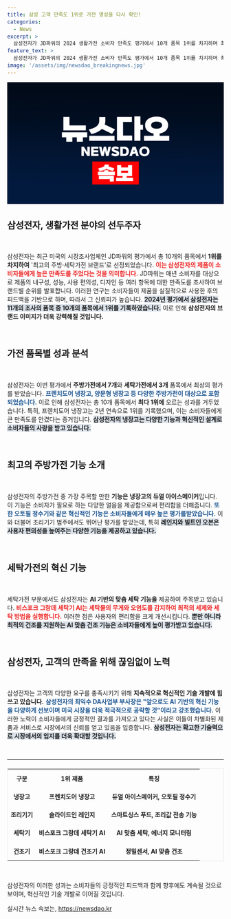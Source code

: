 ```yaml
---
title: 삼성 고객 만족도 1위로 가전 명성을 다시 확인!
categories:
  - News
excerpt: >
  삼성전자가 JD파워의 2024 생활가전 소비자 만족도 평가에서 10개 품목 1위를 차지하며 최고의 주방·세탁가전 브랜드로 선정됐다. 매년 소비자들의 높은 만족도를 이끌어낸 삼성 가전의 혁신과 기술에 주목해보세요!
feature_text: >
  삼성전자가 JD파워의 2024 생활가전 소비자 만족도 평가에서 10개 품목 1위를 차지하며 최고의 주방·세탁가전 브랜드로 선정됐다. 매년 소비자들의 높은 만족도를 이끌어낸 삼성 가전의 혁신과 기술에 주목해보세요!
image: '/assets/img/newsdao_breakingnews.jpg'
---
```


<p><img src="/assets/img/newsdao_breakingnews.jpg" alt="ontimetimes 속보" /></p>

<h2 data-ke-size="size26">삼성전자, 생활가전 분야의 선두주자</h2>

<p data-ke-size="size16">&nbsp;</p>

<p>삼성전자는 최근 미국의 시장조사업체인 JD파워의 평가에서 총 10개의 품목에서 <strong>1위를 차지하여</strong> '최고의 주방·세탁가전 브랜드'로 선정되었습니다. <b><span style="color: #ee2323;">이는 삼성전자의 제품이 소비자들에게 높은 만족도를 주었다는 것을 의미합니다.</span></b> JD파워는 매년 소비자를 대상으로 제품의 내구성, 성능, 사용 편의성, 디자인 등 여러 항목에 대한 만족도를 조사하여 브랜드별 순위를 발표합니다. 이러한 연구는 소비자들이 제품을 실질적으로 사용한 후의 피드백을 기반으로 하며, 따라서 그 신뢰피가 높습니다. <b><span style="background-color: #21538527;">2024년 평가에서 삼성전자는 11개의 조사의 품목 중 10개의 품목에서 1위를 기록하였습니다.</span></b> 이로 인해 <strong>삼성전자의 브랜드 이미지가 더욱 강력해질 것입니다.</strong></p>

<p data-ke-size="size16">&nbsp;</p>

<h2 data-ke-size="size26">가전 품목별 성과 분석</h2>

<p data-ke-size="size16">&nbsp;</p>

<p>삼성전자는 이번 평가에서 <strong>주방가전에서 7개</strong>와 <strong>세탁가전에서 3개</strong> 품목에서 최상의 평가를 받았습니다. <b><span style="color: #1a5490;">프렌치도어 냉장고, 양문형 냉장고 등 다양한 주방가전이 대상으로 포함되었습니다.</span></b> 이로 인해 삼성전자는 총 10개 품목에서 <strong>최다 1위에</strong> 오르는 성과를 거두었습니다. 특히, 프렌치도어 냉장고는 2년 연속으로 1위를 기록했으며, 이는 소비자들에게 큰 만족도를 안겼다는 증거입니다. <b><span style="background-color: #21538527;">삼성전자의 냉장고는 다양한 기능과 혁신적인 설계로 소비자들의 사랑을 받고 있습니다.</span></b></p>

<p data-ke-size="size16">&nbsp;</p>

<h2 data-ke-size="size26">최고의 주방가전 기능 소개</h2>

<p data-ke-size="size16">&nbsp;</p>

<p>삼성전자의 주방가전 중 가장 주목할 만한 <strong>기능은 냉장고의 듀얼 아이스메이커</strong>입니다. 이 기능은 소비자가 필요로 하는 다양한 얼음을 제공함으로써 편리함을 더해줍니다. <b><span style="color: #1a5490;">또한 오토필 정수기와 같은 혁신적인 기능은 소비자들에게 매우 높은 평가를받았습니다.</span></b> 이와 더불어 조리기기 범주에서도 뛰어난 평가를 받았는데, 특히 <b><span style="background-color: #21538527;">레인지와 빌트인 오븐은 사용자 편의성을 높여주는 다양한 기능을 제공하고 있습니다.</span></b> </p>

<p data-ke-size="size16">&nbsp;</p>

<h2 data-ke-size="size26">세탁가전의 혁신 기능</h2>

<p data-ke-size="size16">&nbsp;</p>

<p>세탁가전 부문에서도 삼성전자는 <strong>AI 기반의 맞춤 세탁 기능을</strong> 제공하여 주목받고 있습니다. <b><span style="color: #ee2323;">비스포크 그랑데 세탁기 AI는 세탁물의 무게와 오염도를 감지하여 최적의 세제와 세탁 방법을 실행합니다.</span></b> 이러한 점은 사용자의 편리함을 크게 개선시킵니다. <b><span style="background-color: #21538527;">뿐만 아니라 최적의 건조를 지원하는 AI 맞춤 건조 기능은 소비자들에게 높이 평가받고 있습니다.</span></b> </p>

<p data-ke-size="size16">&nbsp;</p>

<h2 data-ke-size="size26">삼성전자, 고객의 만족을 위해 끊임없이 노력</h2>

<p data-ke-size="size16">&nbsp;</p>

<p>삼성전자는 고객의 다양한 요구를 충족시키기 위해 <strong>지속적으로 혁신적인 기술 개발에 힘쓰고 있습니다.</strong> <b><span style="color: #1a5490;">삼성전자의 최익수 DA사업부 부사장은 "앞으로도 AI 기반의 혁신 기능을 다양하게 선보이며 미국 시장을 더욱 적극적으로 공략할 것"이라고 강조했습니다.</span></b> 이러한 노력이 소비자들에게 긍정적인 결과를 가져오고 있다는 사실은 이들이 차별화된 제품과 서비스로 시장에서의 신뢰를 얻고 있음을 입증합니다. <b><span style="background-color: #21538527;">삼성전자는 확고한 기술력으로 시장에서의 입지를 더욱 확대할 것입니다.</span></b></p>

<p data-ke-size="size16">&nbsp;</p>

<hr />

<table style="width: 100%; border-collapse: collapse; border: 1px solid #eaeaea; margin-top: 20px;">
  <tr>
    <td style="text-align: center; height: 37px;"><b>구분</b></td>
    <td style="text-align: center; height: 37px;"><b>1위 제품</b></td>
    <td style="text-align: center; height: 37px;"><b>특징</b></td>
  </tr>
  <tr>
    <td style="text-align: center; height: 37px;"><b>냉장고</b></td>
    <td style="text-align: center; height: 37px;"><b>프렌치도어 냉장고</b></td>
    <td style="text-align: center; height: 17px;"><b>듀얼 아이스메이커, 오토필 정수기</b></td>
  </tr>
  <tr>
    <td style="text-align: center; height: 37px;"><b>조리기기</b></td>
    <td style="text-align: center; height: 37px;"><b>슬라이드인 레인지</b></td>
    <td style="text-align: center; height: 17px;"><b>스마트싱스 푸드, 조리값 전송 기능</b></td>
  </tr>
  <tr>
    <td style="text-align: center; height: 37px;"><b>세탁기</b></td>
    <td style="text-align: center; height: 37px;"><b>비스포크 그랑데 세탁기 AI</b></td>
    <td style="text-align: center; height: 17px;"><b>AI 맞춤 세탁, 에너지 모니터링</b></td>
  </tr>
  <tr>
    <td style="text-align: center; height: 37px;"><b>건조기</b></td>
    <td style="text-align: center; height: 37px;"><b>비스포크 그랑데 건조기 AI</b></td>
    <td style="text-align: center; height: 17px;"><b>정밀센서, AI 맞춤 건조</b></td>
  </tr>
</table>

<p data-ke-size="size16">&nbsp;</p>

<p>삼성전자의 이러한 성과는 소비자들의 긍정적인 피드백과 함께 향후에도 계속될 것으로 보이며, 혁신적인 기술 개발로 이어질 것입니다.</p>
실시간 뉴스 속보는, <a href="https://newsdao.kr" rel="dofollow">https://newsdao.kr</a>


